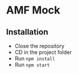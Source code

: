 # AMF Mock

## Installation
* Close the repository
* CD in the project folder 
* Run `npm install`
* Run `npm start`